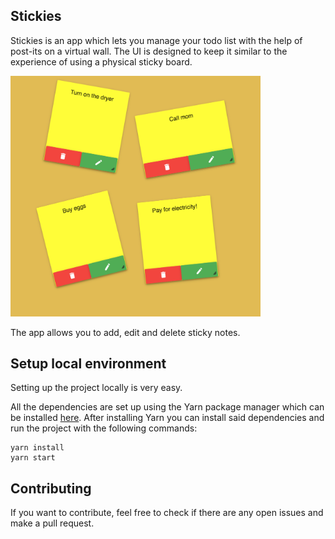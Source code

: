 ## Stickies

 Stickies is an app which lets you manage your todo list with the help of post-its on a virtual wall.
 The UI is designed to keep it similar to the experience of using a physical sticky board.

<img src="public/stickies_board.png" width="400">

The app allows you to add, edit and delete sticky notes.

## Setup local environment

Setting up the project locally is very easy.

All the dependencies are set up using the Yarn package manager which can be installed [here](https://yarnpkg.com/lang/en/docs/install/).
After installing Yarn you can install said dependencies and run the project with the following commands:

```
yarn install
yarn start
```

## Contributing

If you want to contribute, feel free to check if there are any open issues and make a pull request.

